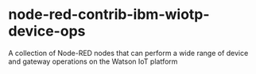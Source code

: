 # node-red-contrib-ibm-wiotp-device-ops
A collection of Node-RED nodes that can perform a wide range of device and gateway operations on the Watson IoT platform
